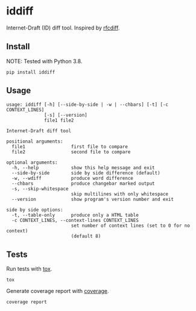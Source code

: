 # iddiff
Internet-Draft (ID) diff tool. Inspired by
[rfcdiff](https://tools.ietf.org/rfcdiff).

## Install

NOTE: Tested with Python 3.8.

```
pip install iddiff
```

## Usage
```
usage: iddiff [-h] [--side-by-side | -w | --chbars] [-t] [-c CONTEXT_LINES]
              [-s] [--version]
              file1 file2

Internet-Draft diff tool

positional arguments:
  file1                 first file to compare
  file2                 second file to compare

optional arguments:
  -h, --help            show this help message and exit
  --side-by-side        side by side difference (default)
  -w, --wdiff           produce word difference
  --chbars              produce changebar marked output
  -s, --skip-whitespace
                        skip multilines with only whitespace
  --version             show program's version number and exit

side by side options:
  -t, --table-only      produce only a HTML table
  -c CONTEXT_LINES, --context-lines CONTEXT_LINES
                        set number of context lines (set to 0 for no context)
                        (default 8)
```

## Tests

Run tests with [tox](https://tox.wiki/).
```
tox
```

Generate coverage report with [coverage](https://github.com/nedbat/coveragepy).
```
coverage report
```
